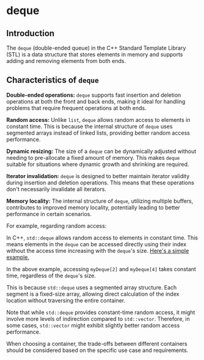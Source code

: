 # deque

## Introduction

The `deque` (double-ended queue) in the C++ Standard Template Library (STL) is a data structure that stores elements in memory and supports adding and removing elements from both ends.

## Characteristics of `deque`

**Double-ended operations:** `deque` supports fast insertion and deletion operations at both the front and back ends, making it ideal for handling problems that require frequent operations at both ends.

**Random access:** Unlike `list`, `deque` allows random access to elements in constant time. This is because the internal structure of `deque` uses segmented arrays instead of linked lists, providing better random access performance.

**Dynamic resizing:** The size of a `deque` can be dynamically adjusted without needing to pre-allocate a fixed amount of memory. This makes `deque` suitable for situations where dynamic growth and shrinking are required.

**Iterator invalidation:** `deque` is designed to better maintain iterator validity during insertion and deletion operations. This means that these operations don't necessarily invalidate all iterators.

**Memory locality:** The internal structure of `deque`, utilizing multiple buffers, contributes to improved memory locality, potentially leading to better performance in certain scenarios.


For example, regarding random access:

In C++, `std::deque` allows random access to elements in constant time. This means elements in the `deque` can be accessed directly using their index without the access time increasing with the `deque`'s size.  [Here's a simple example.](characteristics.cpp)

In the above example, accessing `myDeque[2]` and `myDeque[4]` takes constant time, regardless of the `deque`'s size.

This is because `std::deque` uses a segmented array structure. Each segment is a fixed-size array, allowing direct calculation of the index location without traversing the entire container.

Note that while `std::deque` provides constant-time random access, it might involve more levels of indirection compared to `std::vector`.  Therefore, in some cases, `std::vector` might exhibit slightly better random access performance.

When choosing a container, the trade-offs between different containers should be considered based on the specific use case and requirements.